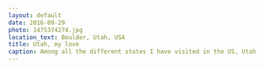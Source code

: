 ```yaml
---
layout: default
date: 2016-09-29
photo: 1475374274.jpg
location_text: Boulder, Utah, USA
title: Utah, my love
caption: Among all the different states I have visited in the US, Utah is by far the most beautiful and interesting one. It has a lot of forest, canyons, colorful hills and mountains, old school villages and nice people. If you get the chance, go there it's amazing.
---
```

